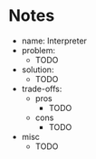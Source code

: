 # Notes

- name: Interpreter
- problem:
  - TODO
- solution:
  - TODO
- trade-offs:
  - pros
    - TODO
  - cons
    - TODO
- misc
  - TODO
